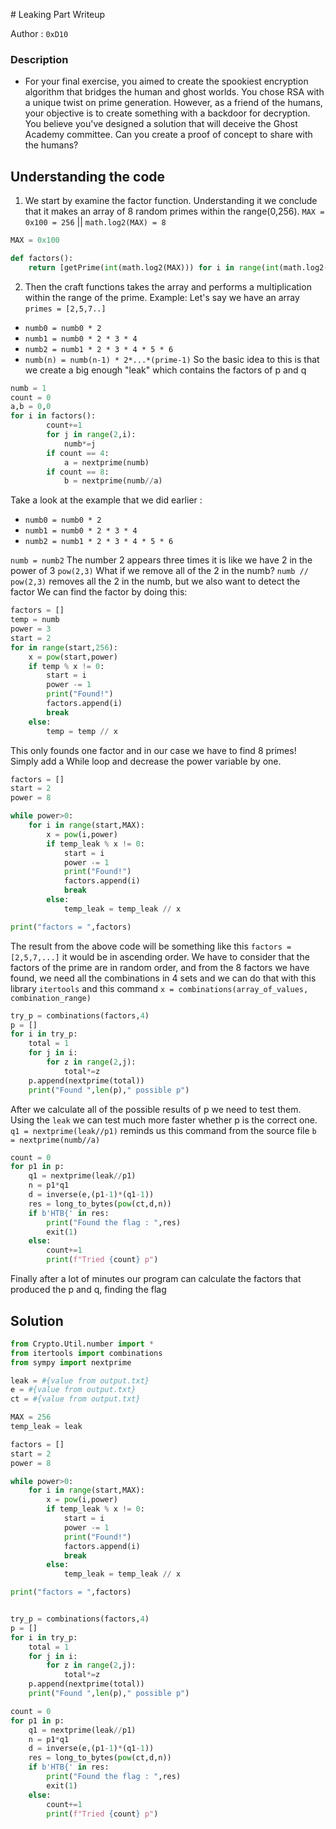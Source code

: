 ﻿﻿# Leaking Part Writeup

Author : `0xD10`

### Description 
- For your final exercise, you aimed to create the spookiest encryption algorithm that bridges the human and ghost worlds. You chose RSA with a unique twist on prime generation. However, as a friend of the humans, your objective is to create something with a backdoor for decryption. You believe you've designed a solution that will deceive the Ghost Academy committee. Can you create a proof of concept to share with the humans?

## Understanding the code
1.  We start by examine the factor function. Understanding it we conclude that it makes an array of 8 random primes within the range(0,256). `MAX = 0x100 = 256`  ||  `math.log2(MAX) = 8` 
```py 
MAX = 0x100

def factors():
    return [getPrime(int(math.log2(MAX))) for i in range(int(math.log2(MAX)))]
```
2.  Then the craft functions takes the array and performs a multiplication within the range of the prime.
Example: Let's say we have an array `primes = [2,5,7..]`
- `numb0 = numb0 * 2`
- `numb1 = numb0 * 2 * 3 * 4`
- `numb2 = numb1 * 2 * 3 * 4 * 5 * 6`
- `numb(n) = numb(n-1) * 2*...*(prime-1)`
So the basic idea to this is that we create a big enough "leak" which contains the factors of p and q
```py
numb = 1
count = 0
a,b = 0,0
for i in factors():
        count+=1
        for j in range(2,i):
            numb*=j
        if count == 4:
            a = nextprime(numb)
        if count == 8:
            b = nextprime(numb//a)
```

Take a look at the example that we did earlier : 
- `numb0 = numb0 * 2`
- `numb1 = numb0 * 2 * 3 * 4`
- `numb2 = numb1 * 2 * 3 * 4 * 5 * 6`

 `numb = numb2`
The number 2 appears three times it is like we have 2 in the power of 3 `pow(2,3)`
What if we remove all of the 2 in the numb?
`numb // pow(2,3)` removes all the 2 in the numb, but we also want to detect the factor
We can find the factor by doing this:
```py
factors = []
temp = numb
power = 3
start = 2
for in range(start,256):
	x = pow(start,power)
	if temp % x != 0:
		start = i
		power -= 1
		print("Found!")
		factors.append(i)
		break
	else:
		temp = temp // x
```
This only founds one factor and in our case we have to find 8 primes!
Simply add a While loop and decrease the power variable by one.
```py
factors = []
start = 2
power = 8

while power>0:
    for i in range(start,MAX):
        x = pow(i,power)
        if temp_leak % x != 0:
            start = i
            power -= 1
            print("Found!")
            factors.append(i)
            break
        else:
            temp_leak = temp_leak // x

print("factors = ",factors)
```
The result from the above code will be something like this `factors = [2,5,7,...]` it would be in ascending order. We have to consider that the factors of the prime are in random order, and from the 8 factors we have found, we need all the combinations in 4 sets and we can do that with this library `itertools` and this command
`x = combinations(array_of_values, combination_range)`
```py
try_p = combinations(factors,4)
p = []
for i in try_p:
    total = 1
    for j in i:
        for z in range(2,j):
            total*=z
    p.append(nextprime(total))
    print("Found ",len(p)," possible p") 
```
After we calculate all of the possible results of p we need to test them. Using the `leak` we can test much more faster whether p is the correct one. `q1 = nextprime(leak//p1)` reminds us this command from the source file  `b = nextprime(numb//a)`
```py
count = 0
for p1 in p:
    q1 = nextprime(leak//p1)
    n = p1*q1
    d = inverse(e,(p1-1)*(q1-1))
    res = long_to_bytes(pow(ct,d,n))
    if b'HTB{' in res:
        print("Found the flag : ",res)
        exit(1)
    else:
        count+=1
        print(f"Tried {count} p")
```
Finally after a lot of minutes our program can calculate the factors that produced the p and q, finding the flag
## Solution
```py
from Crypto.Util.number import *
from itertools import combinations
from sympy import nextprime

leak = #{value from output.txt}
e = #{value from output.txt}
ct = #{value from output.txt}

MAX = 256
temp_leak = leak

factors = []
start = 2
power = 8

while power>0:
    for i in range(start,MAX):
        x = pow(i,power)
        if temp_leak % x != 0:
            start = i
            power -= 1
            print("Found!")
            factors.append(i)
            break
        else:
            temp_leak = temp_leak // x

print("factors = ",factors)


try_p = combinations(factors,4)
p = []
for i in try_p:
    total = 1
    for j in i:
        for z in range(2,j):
            total*=z
    p.append(nextprime(total))
    print("Found ",len(p)," possible p")   

count = 0
for p1 in p:
    q1 = nextprime(leak//p1)
    n = p1*q1
    d = inverse(e,(p1-1)*(q1-1))
    res = long_to_bytes(pow(ct,d,n))
    if b'HTB{' in res:
        print("Found the flag : ",res)
        exit(1)
    else:
        count+=1
        print(f"Tried {count} p")
```
